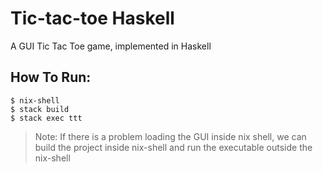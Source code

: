 # Tic-tac-toe Haskell 
A GUI Tic Tac Toe game, implemented in Haskell

## How To Run:
```
$ nix-shell
$ stack build
$ stack exec ttt
```

> Note: If there is a problem loading the GUI inside nix shell, we can build the project inside nix-shell and run the executable outside the nix-shell
